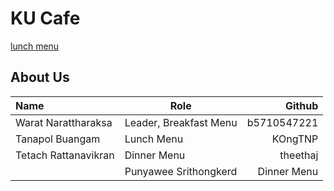 # KU Cafe
 [lunch menu](menu.md)

## About Us

| Name  | Role | Github  |
|:------|------|--------:|
|Warat Narattharaksa|Leader, Breakfast Menu| b5710547221 |
|Tanapol Buangam|Lunch Menu| KOngTNP |
|Tetach Rattanavikran|Dinner Menu| theethaj |
||Punyawee Srithongkerd|Dinner Menu| PunyaweeSrithongkerd |